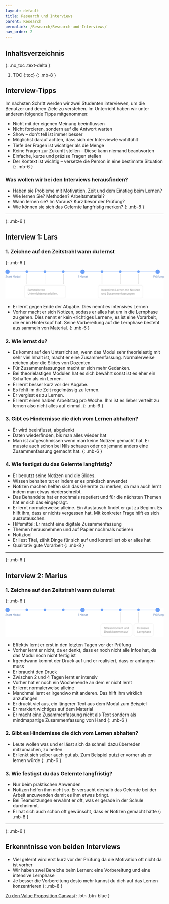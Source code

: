 ```yaml
---
layout: default
title: Research und Interviews
parent: Research
permalink: /Research/Research-und-Interviews/
nav_order: 2
---
```


## Inhaltsverzeichnis
{: .no_toc .text-delta }

1. TOC
{:toc}
{: .mb-8 }

## Interview-Tipps
Im nächsten Schritt werden wir zwei Studenten interviewen, um die Benutzer und deren Ziele zu verstehen. Im Unterricht haben wir unter anderem folgende Tipps mitgenommen:

* Nicht mit der eigenen Meinung beeinflussen
* Nicht forcieren, sondern auf die Antwort warten
* Show – don't tell ist immer besser
* Möglichst darauf achten, dass sich der Interviewte wohlfühlt
* Tiefe der Fragen ist wichtiger als die Menge
* Keine Fragen zur Zukunft stellen – Diese kann niemand beantworten
* Einfache, kurze und präzise Fragen stellen
* Der Kontext ist wichtig – versetze die Person in eine bestimmte Situation
{: .mb-6 }

### Was wollen wir bei den Interviews herausfinden?
* Haben sie Probleme mit Motivation, Zeit und dem Einstieg beim Lernen?
* Wie lernen Sie? Methoden? Arbeitsmaterial? 
* Wann lernen sie? Im Voraus? Kurz bevor der Prüfung?
* Wie können sie sich das Gelernte langfristig merken?
{: .mb-8 }

---
{: .mb-6 }

## Interview 1: Lars 

### 1. Zeichne auf den Zeitstrahl wann du lernst
{: .mb-6 }

![](https://github.com/matthiasmeierkoch/hcd-documentation/blob/gh-pages/images/zeitstrahl_lars.png?raw=true)

* Er lernt gegen Ende der Abgabe. Dies nennt es intensives Lernen
* Vorher macht er sich Notizen, sodass er alles hat um in die Lernphase zu gehen. Dies nennt er kein «richtiges Lernen», es ist eine Vorarbeit, die er im Hinterkopf hat. Seine Vorbereitung auf die Lernphase besteht aus sammeln von Material.
{: .mb-6 }

### 2. Wie lernst du?
* Es kommt auf den Unterricht an, wenn das Modul sehr theorielastig mit sehr viel Inhalt ist, macht er eine Zusammenfassung. Normalerweise reichen aber die Slides von Dozenten.
* Für Zusammenfassungen macht er sich mehr Gedanken.
* Bei theorielastigen Modulen hat es sich bewährt sonst ist es eher ein Schaffen als ein Lernen.
* Er lernt besser kurz vor der Abgabe.
* Es fehlt im die Zeit regelmässig zu lernen.
* Er vergisst es zu Lernen.
* Er lernt einen halben Arbeitstag pro Woche. Ihm ist es lieber verteilt zu lernen also nicht alles auf einmal.
{: .mb-6 }

### 3. Gibt es Hindernisse die dich vom Lernen abhalten?
* Er wird beeinflusst, abgelenkt
* Daten wiederfinden, bis man alles wieder hat
* Man ist aufgeschmissen wenn man keine Notizen gemacht hat. Er musste auch schon bei Nils schauen oder ob jemand anders eine Zusammenfassung gemacht hat.
{: .mb-6 }

### 4. Wie festigst du das Gelernte langfristig?
* Er benutzt seine Notizen und die Slides.  
* Wissen behalten tut er indem er es praktisch anwendet
* Notizen machen helfen sich das Gelernte zu merken, da man auch lernt indem man etwas niederschreibt.
* Das Behandelte hat er nochmals repetiert und für die nächsten Themen hat er sich das eingeprägt.
* Er lernt normalerweise alleine. Ein Austausch findet er gut zu Beginn. Es hilft ihm, dass er nichts vergessen hat. Mit konkreter Frage hilft es sich auszutauschen.
* Hilfsmittel: Er macht eine digitale Zusammenfassung
* Themen herausnehmen und auf Papier nochmals notieren
* Notiztool
* Er liest Titel, zählt Dinge für sich auf und kontrolliert ob er alles hat
* Qualitativ gute Vorarbeit
{: .mb-8 }

---
{: .mb-6 }

## Interview 2: Marius 

### 1. Zeichne auf den Zeitstrahl wann du lernst
{: .mb-6 }

![](https://github.com/matthiasmeierkoch/hcd-documentation/blob/gh-pages/images/zeitstrahl_marius.png?raw=true)

* Effektiv lernt er erst in den letzten Tagen vor der Prüfung
* Vorher lernt er nicht, da er denkt, dass er noch nicht alle Infos hat, da das Modul noch nicht fertig ist
* Irgendwann kommt der Druck auf und er realisiert, dass er anfangen muss 
* Er braucht den Druck
* Zwischen 2 und 4 Tagen lernt er intensiv
* Vorher hat er noch ein Wochenende an dem er nicht lernt
* Er lernt normalerweise alleine
* Manchmal lernt er irgendwo mit anderen. Das hilft ihm wirklich anzufangen
* Er druckt viel aus, ein längerer Text aus dem Modul zum Beispiel 
* Er markiert wichtiges auf dem Material
* Er macht eine Zusammenfassung nicht als Text sondern als mindmapartige Zusammenfassung von Hand
{: .mb-6 }

### 2. Gibt es Hindernisse die dich vom Lernen abhalten?
* Leute wollen was und er lässt sich da schnell dazu überreden mitzumachen, zu helfen 
* Er lenkt sich selber auch gut ab. Zum Beispiel putzt er vorher als er lernen würde
{: .mb-6 }

### 3. Wie festigst du das Gelernte langfristig?
* Nur beim praktischen Anwenden
* Notizen helfen ihm nicht so. Er versucht deshalb das Gelernte bei der Arbeit anzuwenden damit es ihm etwas bringt.
* Bei Teamsitzungen erwähnt er oft, was er gerade in der Schule durchnimmt. 
* Er hat sich auch schon oft gewünscht, dass er Notizen gemacht hätte
{: .mb-8 }

---
{: .mb-6 }

## Erkenntnisse von beiden Interviews
* Viel gelernt wird erst kurz vor der Prüfung da die Motivation oft nicht da ist vorher
* Wir haben zwei Bereiche beim Lernen: eine Vorbereitung und eine intensive Lernphase
* Je besser die Vorbereitung desto mehr kannst du dich auf das Lernen konzentrieren
{: .mb-8 }


[Zu den Value Proposition Canvas](https://matthiasmeierkoch.github.io/hcd-documentation/Research/Value-Proposition-Canvas/){: .btn .btn-blue }

